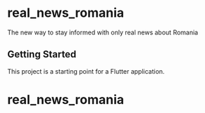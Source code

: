 # real_news_romania

The new way to stay informed with only real news about Romania

## Getting Started

This project is a starting point for a Flutter application.

# real_news_romania